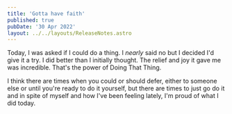 ```yaml
---
title: 'Gotta have faith'
published: true
pubDate: '30 Apr 2022'
layout: ../../layouts/ReleaseNotes.astro
---
```


Today, I was asked if I could do a thing. I *nearly* said no but I decided I'd give it a try. I did better than I initially thought. The relief and joy it gave me was incredible. That's the power of Doing That Thing.

I think there are times when you could or should defer, either to someone else or until you're ready to do it yourself, but there are times to just go do it and in spite of myself and how I've been feeling lately, I'm proud of what I did today.